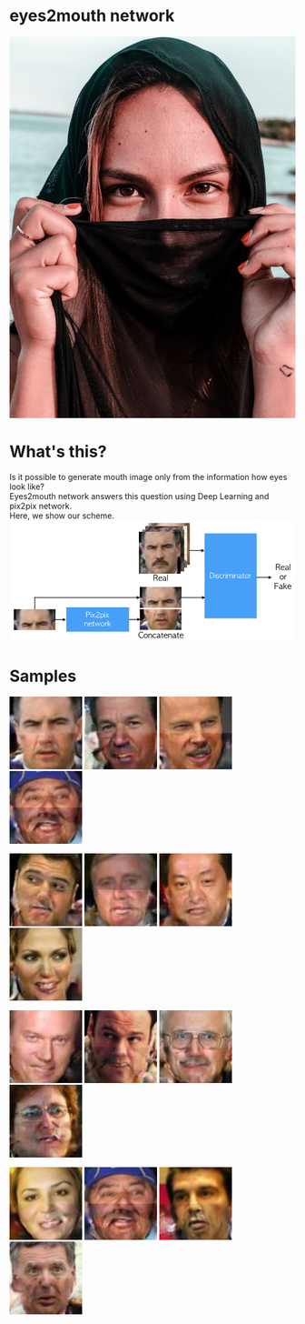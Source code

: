 # eyes2mouth network
!["a"](../images/woman.jpg)



# What's this?
Is it possible to generate mouth image only from the information how eyes look like?  
Eyes2mouth network answers this question using Deep Learning and pix2pix network.  
Here, we show our scheme.  
!["a"](../images/architecture.jpg)

# Samples
!["01"](../images/test_0001.png)
!["02"](../images/test_0002.png)
!["03"](../images/test_0003.png)
!["04"](../images/test_0004.png)  

!["05"](../images/test_0005.png)
!["05"](../images/test_0006.png)
!["05"](../images/test_0007.png)
!["05"](../images/test_0008.png)

!["05"](../images/test_0009.png)
!["05"](../images/test_0010.png)
!["05"](../images/test_0011.png)
!["05"](../images/test_0012.png)

!["05"](../images/test_0013.png)
!["05"](../images/test_0004.png)
!["05"](../images/test_0015.png)
!["05"](../images/test_0016.png)

